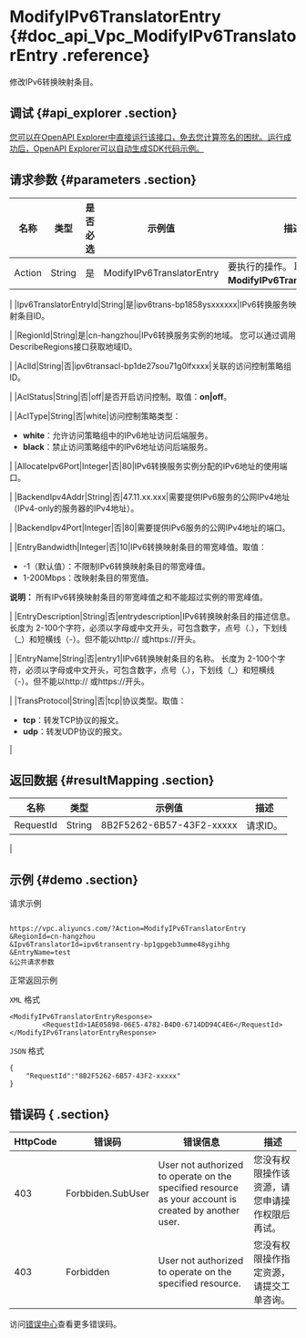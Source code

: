 # ModifyIPv6TranslatorEntry {#doc_api_Vpc_ModifyIPv6TranslatorEntry .reference}

修改IPv6转换映射条目。

## 调试 {#api_explorer .section}

[您可以在OpenAPI Explorer中直接运行该接口，免去您计算签名的困扰。运行成功后，OpenAPI Explorer可以自动生成SDK代码示例。](https://api.aliyun.com/#product=Vpc&api=ModifyIPv6TranslatorEntry&type=RPC&version=2016-04-28)

## 请求参数 {#parameters .section}

|名称|类型|是否必选|示例值|描述|
|--|--|----|---|--|
|Action|String|是|ModifyIPv6TranslatorEntry|要执行的操作。 取值： **ModifyIPv6TranslatorEntry**。

 |
|Ipv6TranslatorEntryId|String|是|ipv6trans-bp1858ysxxxxxx|IPv6转换服务映射条目ID。

 |
|RegionId|String|是|cn-hangzhou|IPv6转换服务实例的地域。 您可以通过调用 DescribeRegions接口获取地域ID。

 |
|AclId|String|否|ipv6transacl-bp1de27sou71g0lfxxxx|关联的访问控制策略组ID。

 |
|AclStatus|String|否|off|是否开启访问控制。取值：**on|off**。

 |
|AclType|String|否|white|访问控制策略类型：

 -   **white**：允许访问策略组中的IPv6地址访问后端服务。
-   **black**：禁止访问策略组中的IPv6地址访问后端服务。

 |
|AllocateIpv6Port|Integer|否|80|IPv6转换服务实例分配的IPv6地址的使用端口。

 |
|BackendIpv4Addr|String|否|47.11.xx.xxx|需要提供IPv6服务的公网IPv4地址（IPv4-only的服务器的IPv4地址）。

 |
|BackendIpv4Port|Integer|否|80|需要提供IPv6服务的公网IPv4地址的端口。

 |
|EntryBandwidth|Integer|否|10|IPv6转换映射条目的带宽峰值。取值：

 -   -1（默认值）：不限制IPv6转换映射条目的带宽峰值。
-   1-200Mbps：改映射条目的带宽值。

 **说明：** 所有IPv6转换映射条目的带宽峰值之和不能超过实例的带宽峰值。

 |
|EntryDescription|String|否|entrydescription|IPv6转换映射条目的描述信息。 长度为 2-100个字符，必须以字母或中文开头，可包含数字，点号（.），下划线（\_）和短横线（-）。但不能以http:// 或https://开头。

 |
|EntryName|String|否|entry1|IPv6转换映射条目的名称。 长度为 2-100个字符，必须以字母或中文开头，可包含数字，点号（.），下划线（\_）和短横线（-）。但不能以http:// 或https://开头。

 |
|TransProtocol|String|否|tcp|协议类型。取值：

 -   **tcp**：转发TCP协议的报文。
-   **udp**：转发UDP协议的报文。

 |

## 返回数据 {#resultMapping .section}

|名称|类型|示例值|描述|
|--|--|---|--|
|RequestId|String|8B2F5262-6B57-43F2-xxxxx|请求ID。

 |

## 示例 {#demo .section}

请求示例

``` {#request_demo}

https://vpc.aliyuncs.com/?Action=ModifyIPv6TranslatorEntry
&RegionId=cn-hangzhou
&Ipv6TranslatorId=ipv6transentry-bp1gpgeb3umme48ygihhg
&EntryName=test
&公共请求参数

```

正常返回示例

`XML` 格式

``` {#xml_return_success_demo}
<ModifyIPv6TranslatorEntryResponse>
        <RequestId>1AE05898-06E5-4782-B4D0-6714DD94C4E6</RequestId>
</ModifyIPv6TranslatorEntryResponse>
```

`JSON` 格式

``` {#json_return_success_demo}
{
	"RequestId":"8B2F5262-6B57-43F2-xxxxx"
}
```

## 错误码 { .section}

|HttpCode|错误码|错误信息|描述|
|--------|---|----|--|
|403|Forbbiden.SubUser|User not authorized to operate on the specified resource as your account is created by another user.|您没有权限操作该资源，请您申请操作权限后再试。|
|403|Forbidden|User not authorized to operate on the specified resource.|您没有权限操作指定资源，请提交工单咨询。|

访问[错误中心](https://error-center.aliyun.com/status/product/Vpc)查看更多错误码。

